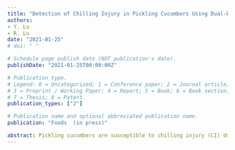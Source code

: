 ```yaml
---
title: "Detection of Chilling Injury in Pickling Cucumbers Using Dual-band Chlorophyll Fluorescence Imaging"
authors: 
- Y. Lu
- R. Lu
date: "2021-01-25"
# doi: " "

# Schedule page publish date (NOT publication's date).
publishDate: "2021-01-25T00:00:00Z"

# Publication type.
# Legend: 0 = Uncategorized; 1 = Conference paper; 2 = Journal article;
# 3 = Preprint / Working Paper; 4 = Report; 5 = Book; 6 = Book section;
# 7 = Thesis; 8 = Patent
publication_types: ["2"]

# Publication name and optional abbreviated publication name.
publication: "Foods  (in press)"

abstract: Pickling cucumbers are susceptible to chilling injury (CI) during postharvest refrigerated storage, which would result in quality degradation and economic loss. It is thus desirable to remove the defective fruit before they are marketed as fresh products or processed into pickled products. Chlorophyll fluorescence is sensitive to CI in green fruits, because exposure to chilling temper-atures can induce detectable alterations in chlorophylls of tissues. This study evaluated the fea-sibility of using a dual-band chlorophyll fluorescence imaging (CFI) technique for detecting CI-affected pickling cucumbers. Chlorophyll fluorescence images at 675 nm and 750 nm were acquired from pickling cucumbers under the excitation of ultraviolet-blue light. The raw images were processed for vignetting corrections through bi-dimensional empirical mode decomposition and subsequent image reconstruction. The fluorescence images were found effective for ascer-taining CI-affected tissues, which appeared as dark areas in the images. Support vector machine models were developed for classifying pickling cucumbers into two or three classes using the features extracted from the fluorescence images. Fusing the features at 675 nm and 750 nm resulted in overall accuracies of 96.9% and 91.2% for two-class (normal and injured) and three-class (normal, mildly and severely injured) classification, respectively, which are statistically significantly better than those obtained using the features at a single wavelength, especially for the three-class clas-sification. Further, a subset of features, selected based on the neighborhood component feature selection technique, achieved the highest accuracies of 97.4% and 91.3% for the two-class and three-class classification, respectively. This study demonstrated that dual-band CFI is an effective modality for CI detection in pickling cucumbers.
---
```


